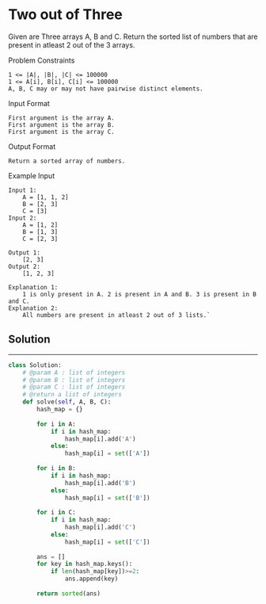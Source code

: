 <h1>Two out of Three</h1>

<p>
Given are Three arrays A, B and C.
Return the sorted list of numbers that are present in atleast 2 out of the 3 arrays.

Problem Constraints

    1 <= |A|, |B|, |C| <= 100000
    1 <= A[i], B[i], C[i] <= 100000
    A, B, C may or may not have pairwise distinct elements.

Input Format

    First argument is the array A.
    First argument is the array B.
    First argument is the array C.

Output Format

    Return a sorted array of numbers.

Example Input

    Input 1:
        A = [1, 1, 2]
        B = [2, 3]
        C = [3]
    Input 2:
        A = [1, 2]
        B = [1, 3]
        C = [2, 3]

    Output 1:
        [2, 3]
    Output 2:
        [1, 2, 3]

    Explanation 1:
        1 is only present in A. 2 is present in A and B. 3 is present in B and C.
    Explanation 2:
        All numbers are present in atleast 2 out of 3 lists.`
</p>

<h2>Solution</h2>

***

```python
class Solution:
    # @param A : list of integers
    # @param B : list of integers
    # @param C : list of integers
    # @return a list of integers
    def solve(self, A, B, C):
        hash_map = {}
    
        for i in A:
            if i in hash_map:
                hash_map[i].add('A')
            else:
                hash_map[i] = set(['A'])
        
        for i in B:
            if i in hash_map:
                hash_map[i].add('B')
            else:
                hash_map[i] = set(['B'])
                
        for i in C:
            if i in hash_map:
                hash_map[i].add('C')
            else:
                hash_map[i] = set(['C'])
        
        ans = []      
        for key in hash_map.keys():
            if len(hash_map[key])>=2:
                ans.append(key)
            
        return sorted(ans)
```